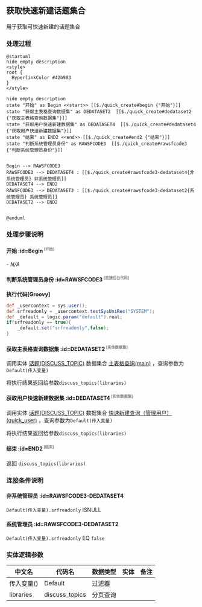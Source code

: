 ## 获取快速新建话题集合 <!-- {docsify-ignore-all} -->

   用于获取可快速新建的话题集合

### 处理过程

```plantuml
@startuml
hide empty description
<style>
root {
  HyperlinkColor #42b983
}
</style>

hide empty description
state "开始" as Begin <<start>> [[$./quick_create#begin {"开始"}]]
state "获取主表格查询数据集" as DEDATASET2  [[$./quick_create#dedataset2 {"获取主表格查询数据集"}]]
state "获取用户快速新建数据集" as DEDATASET4  [[$./quick_create#dedataset4 {"获取用户快速新建数据集"}]]
state "结束" as END2 <<end>> [[$./quick_create#end2 {"结束"}]]
state "判断系统管理员身份" as RAWSFCODE3  [[$./quick_create#rawsfcode3 {"判断系统管理员身份"}]]


Begin --> RAWSFCODE3
RAWSFCODE3 --> DEDATASET4 : [[$./quick_create#rawsfcode3-dedataset4{非系统管理员} 非系统管理员]]
DEDATASET4 --> END2
RAWSFCODE3 --> DEDATASET2 : [[$./quick_create#rawsfcode3-dedataset2{系统管理员} 系统管理员]]
DEDATASET2 --> END2


@enduml
```


### 处理步骤说明

#### 开始 :id=Begin<sup class="footnote-symbol"> <font color=gray size=1>[开始]</font></sup>



*- N/A*
#### 判断系统管理员身份 :id=RAWSFCODE3<sup class="footnote-symbol"> <font color=gray size=1>[直接后台代码]</font></sup>



<p class="panel-title"><b>执行代码[Groovy]</b></p>

```groovy
def _usercontext = sys.user();
def srfreadonly = _usercontext.testSysUniRes("SYSTEM");
def _default = logic.param("default").real;
if(srfreadonly == true){
    _default.set("srfreadonly",false);
}
```

#### 获取主表格查询数据集 :id=DEDATASET2<sup class="footnote-symbol"> <font color=gray size=1>[实体数据集]</font></sup>



调用实体 [话题(DISCUSS_TOPIC)](module/Team/discuss_topic.md) 数据集合 [主表格查询(main)](module/Team/discuss_topic#数据集合) ，查询参数为`Default(传入变量)`

将执行结果返回给参数`discuss_topics(libraries)`

#### 获取用户快速新建数据集 :id=DEDATASET4<sup class="footnote-symbol"> <font color=gray size=1>[实体数据集]</font></sup>



调用实体 [话题(DISCUSS_TOPIC)](module/Team/discuss_topic.md) 数据集合 [快速新建查询（管理用户）(quick_user)](module/Team/discuss_topic#数据集合) ，查询参数为`Default(传入变量)`

将执行结果返回给参数`discuss_topics(libraries)`

#### 结束 :id=END2<sup class="footnote-symbol"> <font color=gray size=1>[结束]</font></sup>



返回 `discuss_topics(libraries)`


### 连接条件说明
#### 非系统管理员 :id=RAWSFCODE3-DEDATASET4

`Default(传入变量).srfreadonly` ISNULL
#### 系统管理员 :id=RAWSFCODE3-DEDATASET2

`Default(传入变量).srfreadonly` EQ `false`


### 实体逻辑参数

|    中文名   |    代码名    |  数据类型    |  实体   |备注 |
| --------| --------| -------- | -------- | --------   |
|传入变量(<i class="fa fa-check"/></i>)|Default|过滤器|||
|libraries|discuss_topics|分页查询|||
